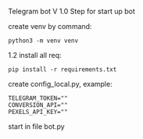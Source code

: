Telegram bot V 1.0
Step for start up bot

create venv by command:
```
python3 -m venv venv
```
1.2 install all req:
```
pip install -r requirements.txt
```
create config_local.py, example:
```
TELEGRAM_TOKEN=""
CONVERSION_API=""
PEXELS_API_KEY=""
```
start in file bot.py
